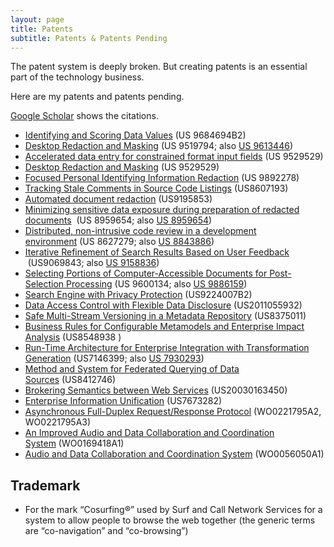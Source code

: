 ```yaml
---
layout: page
title: Patents
subtitle: Patents & Patents Pending
---
```


The patent system is deeply broken. But creating patents is an essential part of the technology business.

Here are my patents and patents pending.

[Google Scholar](http://scholar.google.com/citations?hl=en&user=d0FLp-q9vFEC&view_op=list_works&pagesize=100) shows the citations.

*   [Identifying and Scoring Data Values](https://patents.google.com/patent/US9684694B2/) (US 9684694B2)
*   [Desktop Redaction and Masking](https://www.google.com/patents/US9519794) (US 9519794; also [US 9613446](https://patents.google.com/patent/US9613446B2/en))
*   [Accelerated data entry for constrained format input fields](https://www.google.com/patents/US9529529) (US 9529529)
*   [Desktop Redaction and Masking](https://www.google.com/patents/US9529529) (US 9529529)
*   [Focused Personal Identifying Information Redaction](https://patents.google.com/patent/US9892278B2/en) (US 9892278)
*   [Tracking Stale Comments in Source Code Listings](https://www.google.com/patents/US8607193) (US8607193)
*   [Automated document redaction](http://www.google.com/patents/US9195853) (US9195853)
*   [Minimizing sensitive data exposure during preparation of redacted documents](https://www.google.com/patents/US8959654)  (US 8959654; also [US 8959654](https://patents.google.com/patent/US8959654B2))
*   [Distributed, non-intrusive code review in a development environment](https://www.google.com/patents/US8627279) (US 8627279; also [US 8843886](https://patents.google.com/patent/US8843886B2/en))
*   [Iterative Refinement of Search Results Based on User Feedback](https://patents.google.com/patent/US9069843B2)  (US9069843; also [US 9158836](https://patents.google.com/patent/US9158836B2/en))
*   [Selecting Portions of Computer-Accessible Documents for Post-Selection Processing](https://www.google.com/patents/US9600134) (US 9600134; also [US 9886159](https://patents.google.com/patent/US9886159B2/en))
*   [Search Engine with Privacy Protection](https://patents.google.com/patent/US9224007B2/en) (US9224007B2)
*   [Data Access Control with Flexible Data Disclosure](http://www.google.com/patents?id=TW1NAQAAEBAJ) (US2011055932)
*   [Safe Multi-Stream Versioning in a Metadata Repository](https://www.google.com/patents/US8375011) (US8375011)
*   [Business Rules for Configurable Metamodels and Enterprise Impact Analysis](https://www.google.com/patents/US8548938) (US8548938 )
*   [Run-Time Architecture for Enterprise Integration with Transformation Generation](https://www.google.com/patents/US7146399) (US7146399; also [US 7930293](http://www.google.com/patents/US7930293))
*   [Method and System for Federated Querying of Data Sources](https://www.google.com/patents/US8412746) (US8412746)
*   [Brokering Semantics between Web Services](http://www.google.com/patents/US20030163450) (US20030163450)
*   [Enterprise Information Unification](https://www.google.com/patents/US7673282) (US7673282)
*   [Asynchronous Full-Duplex Request/Response Protocol](http://v3.espacenet.com/textdoc?DB=EPODOC&IDX=WO0221795&F=0) (WO0221795A2, WO0221795A3)
*   [An Improved Audio and Data Collaboration and Coordination System](http://www.wipo.int/patentscope/search/en/WO2001069418) (WO0169418A1)
*   [Audio and Data Collaboration and Coordination System](http://v3.espacenet.com/textdoc?DB=EPODOC&IDX=WO0056050&F=0) (WO0056050A1)


Trademark
---------

*   For the mark “Cosurfing®” used by Surf and Call Network Services for a system to allow people to browse the web together (the generic terms are “co-navigation” and “co-browsing”)
